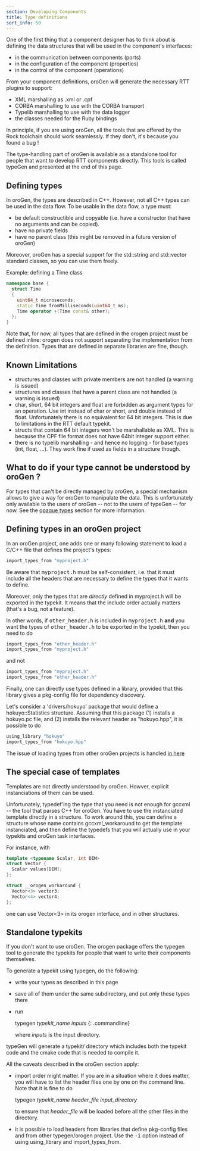 ```yaml
---
section: Developing Components
title: Type definitions
sort_info: 50
---
```


One of the first thing that a component designer has to think about is defining
the data structures that will be used in the component's interfaces:

* in the communication between components (ports)
* in the configuration of the component (properties)
* in the control of the component (operations)

From your component definitions, oroGen will generate the necessary RTT plugins
to support:

* XML marshalling as .xml or .cpf
* CORBA marshalling to use with the CORBA transport
* Typelib marshalling to use with the data logger
* the classes needed for the Ruby bindings

In principle, if you are using oroGen, all the tools that are offered by the
Rock toolchain should work seamlessly. If they don't, it's because you
found a bug !

The type-handling part of oroGen is available as a standalone tool for people
that want to develop RTT components directly. This tools is called typeGen and
presented at the end of this page.

Defining types
--------------
In oroGen, the types are described in C++. However, not all C++ types can be
used in the data flow. To be usable in the data flow, a type must:

* be default constructible and copyable (i.e. have a constructor that have no
  arguments and can be copied).
* have no private fields
* have no parent class (this might be removed in a future version of oroGen)

Moreover, oroGen has a special support for the std::string and std::vector
standard classes, so you can use them freely.

Example: defining a Time class

~~~ cpp
namespace base {
  struct Time
  {
    uint64_t microseconds;
    static Time fromMilliseconds(uint64_t ms);
    Time operator +(Time const& other);
  };
}
~~~

Note that, for now, all types that are defined in the orogen project must be
defined inline: orogen does not support separating the implementation from the
definition. Types that are defined in separate libraries are fine, though.

Known Limitations
-----------------

 * structures and classes with private members are not handled (a warning is
   issued)
 * structures and classes that have a parent class are not handled (a warning is
   issued)
 * char, short, 64 bit integers and float are forbidden as argument types for an
   operation. Use int instead of char or short, and double instead of
   float. Unfortunately there is no equivalent for 64 bit integers. This is due
   to limitations in the RTT default typekit.
 * structs that contain 64 bit integers won't be marshallable as XML. This is
   because the CPF file format does not have 64bit integer support either.
 * there is no typelib marshalling - and hence no logging - for base types (int,
   float, ...). They work fine if used as fields in a structure though.

What to do if your type cannot be understood by oroGen ?
--------------------------------------------------------
For types that can't be directly managed by oroGen, a special mechanism allows
to give a way for oroGen to manipulate the data. This is unfortunately only
available to the users of oroGen -- not to the users of typeGen -- for now. See the [opaque
types](opaque_types.html) section for more information.

Defining types in an oroGen project
-----------------------------------
In an oroGen project, one adds one or many following statement to load a C/C++
file that defines the project's types:

~~~ ruby
import_types_from "myproject.h"
~~~

Be aware that <tt>myproject.h</tt> must be self-consistent, i.e. that it must
include all the headers that are necessary to define the types that it wants to
define.

Moreover, only the types that are _directly_ defined in myproject.h will be
exported in the typekit. It means that the include order actually matters
(that's a bug, not a feature).

In other words, if <tt>other_header.h</tt> is included in <tt>myproject.h</tt>
**and** you want the types of <tt>other_header.h</tt> to be exported in the
typekit, then you need to do

~~~ ruby
import_types_from "other_header.h"
import_types_from "myproject.h"
~~~

and not

~~~ ruby
import_types_from "myproject.h"
import_types_from "other_header.h"
~~~


Finally, one can directly use types defined in a library, provided that this
library gives a pkg-config file for dependency discovery.

Let's consider a 'drivers/hokuyo' package that would define a hokuyo::Statistics
structure. Assuming that this package (1) installs a hokuyo.pc file, and (2)
installs the relevant header as "hokuyo.hpp", it is possible to do

~~~ ruby
using_library "hokuyo"
import_types_from "hokuyo.hpp"
~~~

The issue of loading types from other oroGen projects is handled [in
here](cross_project.html)

The special case of templates
-----------------------------
Templates are not directly understood by oroGen. Howver, explicit instanciations
of them can be used.

Unfortunately, typedef'ing the type that you need is not enough for gccxml --
the tool that parses C++ for oroGen. You have to use the instanciated template
directly in a structure. To work around this, you can define a structure whose
name contains gccxml_workaround to get the template instanciated, and then
define the typedefs that you will actually use in your typekits and oroGen task
interfaces.

For instance, with

~~~ cpp
template <typename Scalar, int DIM>
struct Vector {
  Scalar values[DIM];
};

struct __orogen_workaround {
  Vector<3> vector3;
  Vector<4> vector4;
};
~~~

one can use Vector&lt;3&gt; in its orogen interface, and in other structures.

Standalone typekits
-------------------

If you don't want to use oroGen. The orogen package offers the typegen tool to
generate the typekits for people that want to write their components themselves.

To generate a typekit using typegen, do the following:

* write your types as described in this page
* save all of them under the same subdirectory, and put only these types there
* run
  
  typegen _typekit_name_ _inputs_
  {: .commandline}

  where _inputs_ is the input directory.

typeGen will generate a typekit/ directory which includes both the typekit code and
the cmake code that is needed to compile it.

All the caveats described in the oroGen section apply:

* import order might matter. If you are in a situation where it does matter, you
  will have to list the header files one by one on the command line. Note that
  it is fine to do

  typegen _typekit_name_ _header_file_ _input_directory_

  to ensure that _header_file_ will be loaded before all the other files in the
  directory.

* it is possible to load headers from libraries that define pkg-config files and
  from other typegen/orogen project. Use the <tt>-i</tt> option instead of using
  using_library and import_types_from.

